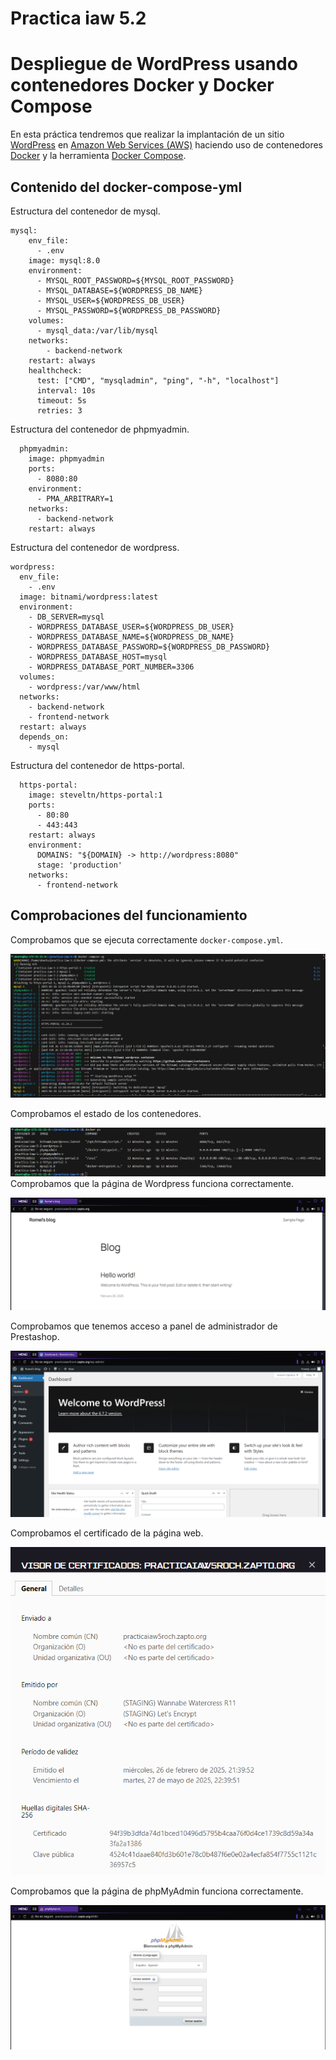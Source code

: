# Practica iaw 5.2

# Despliegue de WordPress usando contenedores Docker y Docker Compose

En esta práctica tendremos que realizar la implantación de un sitio [WordPress](https://wordpress.org) en [Amazon Web Services (AWS)](https://aws.amazon.com/es/ec2/) haciendo uso de contenedores [Docker](https://www.docker.com) y la herramienta [Docker Compose](https://docs.docker.com/compose/).

## Contenido del docker-compose-yml

Estructura del contenedor de mysql.

```
mysql:
    env_file:
      - .env
    image: mysql:8.0
    environment:
      - MYSQL_ROOT_PASSWORD=${MYSQL_ROOT_PASSWORD}
      - MYSQL_DATABASE=${WORDPRESS_DB_NAME}
      - MYSQL_USER=${WORDPRESS_DB_USER}
      - MYSQL_PASSWORD=${WORDPRESS_DB_PASSWORD}
    volumes:
      - mysql_data:/var/lib/mysql
    networks:
        - backend-network
    restart: always
    healthcheck:
      test: ["CMD", "mysqladmin", "ping", "-h", "localhost"]
      interval: 10s
      timeout: 5s
      retries: 3  
```

Estructura del contenedor de phpmyadmin.

```
  phpmyadmin:
    image: phpmyadmin
    ports:
      - 8080:80
    environment: 
      - PMA_ARBITRARY=1
    networks:
      - backend-network
    restart: always
```

Estructura del contenedor de wordpress.

  ```
  wordpress:
    env_file:
      - .env
    image: bitnami/wordpress:latest
    environment:
      - DB_SERVER=mysql
      - WORDPRESS_DATABASE_USER=${WORDPRESS_DB_USER}
      - WORDPRESS_DATABASE_NAME=${WORDPRESS_DB_NAME}
      - WORDPRESS_DATABASE_PASSWORD=${WORDPRESS_DB_PASSWORD}
      - WORDPRESS_DATABASE_HOST=mysql
      - WORDPRESS_DATABASE_PORT_NUMBER=3306
    volumes:
      - wordpress:/var/www/html
    networks:
      - backend-network
      - frontend-network
    restart: always
    depends_on:
      - mysql
  ```

Estructura del contenedor de https-portal.

```
  https-portal:
    image: steveltn/https-portal:1
    ports:
      - 80:80
      - 443:443
    restart: always
    environment:
      DOMAINS: "${DOMAIN} -> http://wordpress:8080"
      stage: 'production'
    networks:
      - frontend-network
```


## Comprobaciones del funcionamiento

Comprobamos que se ejecuta correctamente `docker-compose.yml`.

![](images/5-2/ejecucion.png)

Comprobamos el estado de los contenedores.

![](images/5-2/estado.png)
Comprobamos que la página de Wordpress funciona correctamente.

![](images/5-2/web.png)

Comprobamos que tenemos acceso a panel de administrador de Prestashop.

![](images/5-2/admin.png)

Comprobamos el certificado de la página web.

![](images/5-2/certificado.png)

Comprobamos que la página de phpMyAdmin funciona correctamente.

![](images/5-2/php.png)